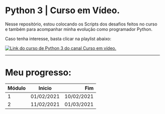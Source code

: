 # Python 3 | Curso em Vídeo.


Nesse repositório, estou colocando os Scripts dos desafios feitos no curso e também para acompanhar minha evolução como programador Python.


Caso tenha interesse, basta clicar na playlist abaixo:


[![Link do curso de Python 3 do canal Curso em vídeo.](https://uploaddeimagens.com.br/images/003/070/020/original/curso-python3.jpg?1612480200)](http://www.youtube.com/watch?v=S9uPNppGsGo "Curso de Python 3 | Curso em vídeo.")


---


# Meu progresso:


|      Módulo      |      Inicio      |      Fim     |
|----------|:-------------:|------:|
| 1 |  01/02/2021 | 10/02/2021|
| 2 |  11/02/2021 | 01/03/2021|

